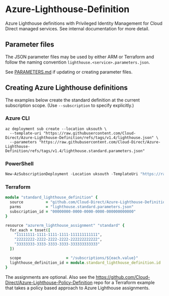 # Azure-Lighthouse-Definition

Azure Lighthouse definitions with Privileged Identity Management for Cloud Direct managed services. See internal documentation for more detail.

## Parameter files

The JSON parameter files may be used by either ARM or Terraform and follow the naming convention `lighthouse.<service>.parameters.json`.

See [PARAMETERS.md](./PARAMETERS.md) if updating or creating parameter files.

## Creating Azure Lighthouse definitions

The examples below create the standard definition at the current subscription scope. (Use `--subscription` to specify explicitly.)

### Azure CLI

```shell
az deployment sub create --location uksouth \
  --template-uri "https://raw.githubusercontent.com/Cloud-Direct/Azure-Lighthouse-Definition/refs/tags/v1.4/lighthouse.json" \
  --parameters "https://raw.githubusercontent.com/Cloud-Direct/Azure-Lighthouse-Definition/refs/tags/v1.4/lighthouse.standard.parameters.json"
```

### PowerShell

```powershell
New-AzSubscriptionDeployment -Location uksouth -TemplateUri "https://raw.githubusercontent.com/Cloud-Direct/Azure-Lighthouse-Definition/refs/tags/v1.4/lighthouse.json" -TemplateParameterUri "https://raw.githubusercontent.com/Cloud-Direct/Azure-Lighthouse-Definition/refs/tags/v1.4/lighthouse.standard.parameters.json"
```



### Terraform

```ruby
module "standard_lighthouse_definition" {
  source          = "github.com/Cloud-Direct/Azure-Lighthouse-Definition?ref=v1.4"
  parms           = "lighthouse.standard.parameters.json"
  subscription_id = "00000000-0000-0000-0000-000000000000"
}

resource "azurerm_lighthouse_assignment" "standard" {
  for_each = toset([
    "11111111-1111-1111-1111-111111111111",
    "22222222-2222-2222-2222-222222222222",
    "33333333-3333-3333-3333-333333333333"
  ])

  scope                    = "/subscriptions/${each.value}"
  lighthouse_definition_id = module.standard_lighthouse_definition.id
}
```

The assignments are optional. Also see the <https://github.com/Cloud-Direct/Azure-Lighthouse-Policy-Definition> repo for a Terraform example that takes a policy based approach to Azure Lighthouse assignments.
